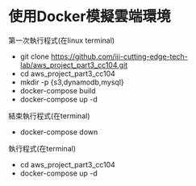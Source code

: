 # 使用Docker模擬雲端環境

第一次執行程式(在linux terminal) 

  - git clone https://github.com/iii-cutting-edge-tech-lab/aws_project_part3_cc104.git
  - cd aws_project_part3_cc104
  - mkdir -p {s3,dynamodb,mysql}
  - docker-compose build
  - docker-compose up -d
 
結束執行程式(在terminal)

  - docker-compose down

執行程式(在terminal)

  - cd aws_project_part3_cc104
  - docker-compose up -d
